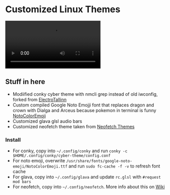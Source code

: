 # Customized Linux Themes

![sample](D2M.mp4)

## Stuff in here

- Modiified conky cyber theme with nmcli grep instead of old iwconfig, forked from [ElectroTallinn](https://github.com/neuromask/electrotallinn-theme)
- Custom compiled Google Noto Emojji font that replaces dragon and crown with Dialga and Arceus because pokemon in terminal is funny [NotoColorEmoji](https://github.com/googlefonts/noto-emoji)
- Customized glava glsl audio bars
- Customized neofetch theme taken from [Neofetch Themes](https://github.com/Chick2D/neofetch-themes/) 

### Install

- For conky, copy into `~/.config/conky` and run `conky -c $HOME/.config/conky/cyber-theme/config.conf`
- For noto emoji, overwrite `/usr/share/fonts/google-noto-emoji/NotoColorEmoji.ttf` and run `sudo fc-cache -f -v` to refresh font cache
- For glava, copy into `~/.config/glava` and update `rc.glsl` with `#request mod bars`
- For neofetch, copy into `~/.config/neofetch`. More info about this on [Wiki](https://github.com/dylanaraps/neofetch/wiki/Customizing-Info)